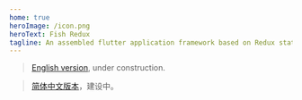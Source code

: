 ```yaml
---
home: true
heroImage: /icon.png
heroText: Fish Redux
tagline: An assembled flutter application framework based on Redux state management.
---
```


> [English version](/en/guide/), under construction.

> [简体中文版本](/zh/guide/)，建设中。
